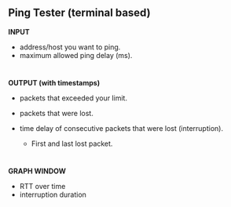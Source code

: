 ## Ping Tester (terminal based)

**INPUT**
- address/host you want to ping.
- maximum allowed ping delay (ms).
#
**OUTPUT (with timestamps)**
- packets that exceeded your limit.

- packets that were lost.

- time delay of consecutive packets that were lost (interruption).
   - First and last lost packet.
#
**GRAPH WINDOW**
- RTT over time
- interruption duration
